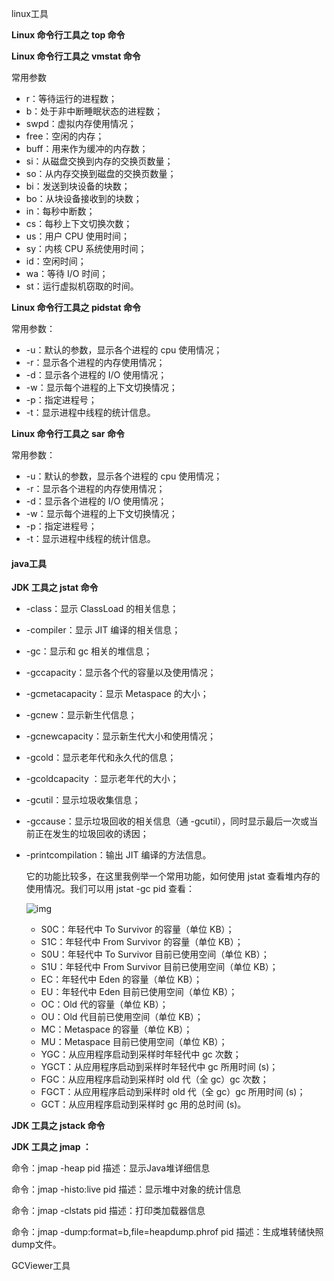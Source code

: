 linux工具

**Linux 命令行工具之 top 命令**

**Linux 命令行工具之 vmstat 命令**

常用参数

- r：等待运行的进程数；
- b：处于非中断睡眠状态的进程数；
- swpd：虚拟内存使用情况；
- free：空闲的内存；
- buff：用来作为缓冲的内存数；
- si：从磁盘交换到内存的交换页数量；
- so：从内存交换到磁盘的交换页数量；
- bi：发送到块设备的块数；
- bo：从块设备接收到的块数；
- in：每秒中断数；
- cs：每秒上下文切换次数；
- us：用户 CPU 使用时间；
- sy：内核 CPU 系统使用时间；
- id：空闲时间；
- wa：等待 I/O 时间；
- st：运行虚拟机窃取的时间。

**Linux 命令行工具之 pidstat 命令**

常用参数：

- -u：默认的参数，显示各个进程的 cpu      使用情况；
- -r：显示各个进程的内存使用情况；
- -d：显示各个进程的 I/O 使用情况；
- -w：显示每个进程的上下文切换情况；
- -p：指定进程号；
- -t：显示进程中线程的统计信息。

**Linux 命令行工具之 sar 命令**

常用参数：

- -u：默认的参数，显示各个进程的 cpu      使用情况；
- -r：显示各个进程的内存使用情况；
- -d：显示各个进程的 I/O 使用情况；
- -w：显示每个进程的上下文切换情况；
- -p：指定进程号；
- -t：显示进程中线程的统计信息。

#### java工具

**JDK 工具之 jstat 命令**

- -class：显示 ClassLoad      的相关信息；

- -compiler：显示 JIT      编译的相关信息；

- -gc：显示和 gc 相关的堆信息；

- -gccapacity：显示各个代的容量以及使用情况；

- -gcmetacapacity：显示      Metaspace 的大小；

- -gcnew：显示新生代信息；

- -gcnewcapacity：显示新生代大小和使用情况；

- -gcold：显示老年代和永久代的信息；

- -gcoldcapacity      ：显示老年代的大小；

- -gcutil：显示垃圾收集信息；

- -gccause：显示垃圾回收的相关信息（通      -gcutil），同时显示最后一次或当前正在发生的垃圾回收的诱因；

- -printcompilation：输出      JIT 编译的方法信息。

  它的功能比较多，在这里我例举一个常用功能，如何使用 jstat 查看堆内存的使用情况。我们可以用 jstat -gc pid 查看：

  ![img](file:///C:/Users/dell/AppData/Local/Temp/msohtmlclip1/01/clip_image001.jpg)

  - S0C：年轻代中 To Survivor      的容量（单位 KB）；
  - S1C：年轻代中 From Survivor      的容量（单位 KB）；
  - S0U：年轻代中 To Survivor      目前已使用空间（单位 KB）；
  - S1U：年轻代中 From Survivor      目前已使用空间（单位 KB）；
  - EC：年轻代中 Eden 的容量（单位      KB）；
  - EU：年轻代中 Eden 目前已使用空间（单位      KB）；
  - OC：Old 代的容量（单位 KB）；
  - OU：Old 代目前已使用空间（单位 KB）；
  - MC：Metaspace 的容量（单位      KB）；
  - MU：Metaspace 目前已使用空间（单位      KB）；
  - YGC：从应用程序启动到采样时年轻代中 gc      次数；
  - YGCT：从应用程序启动到采样时年轻代中 gc      所用时间 (s)；
  - FGC：从应用程序启动到采样时 old 代（全      gc）gc 次数；
  - FGCT：从应用程序启动到采样时 old      代（全 gc）gc 所用时间 (s)；
  - GCT：从应用程序启动到采样时 gc      用的总时间 (s)。

**JDK 工具之 jstack 命令**

**JDK 工具之 jmap ：**

命令：jmap -heap pid
描述：显示Java堆详细信息

命令：jmap -histo:live pid
描述：显示堆中对象的统计信息

命令：jmap -clstats pid
描述：打印类加载器信息

命令：jmap -dump:format=b,file=heapdump.phrof pid
描述：生成堆转储快照dump文件。



GCViewer工具

